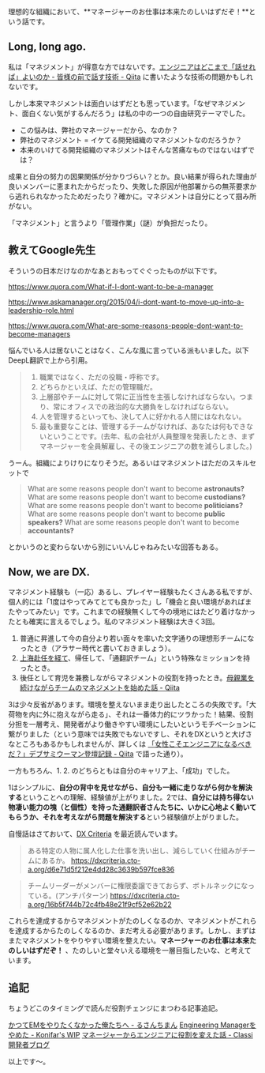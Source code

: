 理想的な組織において、**マネージャーのお仕事は本来たのしいはずだぞ！**という話です。

## Long, long ago.

私は「マネジメント」が得意な方ではないです。[エンジニアはどこまで「話せれば」よいのか - 皆様の前で話す技術 - Qiita](https://qiita.com/e99h2121/items/f417a80983786d9a9869) に書いたような技術の問題かもしれないです。

しかし本来マネジメントは面白いはずだとも思っています。「なぜマネジメント、面白くない気がするんだろう」は私の中の一つの自由研究テーマでした。

- この悩みは、弊社のマネージャーだから、なのか？
- 弊社のマネジメント = イケてる開発組織のマネジメントなのだろうか？
- 本来のいけてる開発組織のマネジメントはそんな苦痛なものではないはずでは？

成果と自分の努力の因果関係が分かりづらい？とか。良い結果が得られた理由が良いメンバーに恵まれたからだったり、失敗した原因が他部署からの無茶要求から逃れられなかったためだったり？確かに。マネジメントは自分にとって掴み所がない。

「マネジメント」と言うより「管理作業」（謎）が負担だったり。

## 教えてGoogle先生

そういうの日本だけなのかなあとおもってぐぐったものが以下です。

https://www.quora.com/What-if-I-dont-want-to-be-a-manager

https://www.askamanager.org/2015/04/i-dont-want-to-move-up-into-a-leadership-role.html

https://www.quora.com/What-are-some-reasons-people-dont-want-to-become-managers

悩んでいる人は居ないことはなく、こんな風に言っている派もいました。以下DeepL翻訳で上から引用。

> 1. 職業ではなく、ただの役職・呼称です。
> 2. どちらかといえば、ただの管理職だ。
> 3. 上層部やチームに対して常に正当性を主張しなければならない。つまり、常にオフィスでの政治的な大勝負をしなければならない。
> 4. 人を管理するといっても、決して人に好かれる人間にはなれない。
> 5. 最も重要なことは、管理するチームがなければ、あなたは何もできないということです。(去年、私の会社が人員整理を発表したとき、まずマネージャーを全員解雇し、その後エンジニアの数を減らしました。)

うーん。組織によりけりになりそうだ。あるいはマネジメントはただのスキルセットで

> What are some reasons people don't want to become **astronauts?**
> What are some reasons people don't want to become **custodians?**
> What are some reasons people don't want to become **politicians?**
> What are some reasons people don't want to become **public speakers?**
> What are some reasons people don't want to become **accountants?**

とかいうのと変わらないから別にいいんじゃねみたいな回答もある。

## Now, we are DX.

マネジメント経験も（一応）あるし、プレイヤー経験もたくさんある私ですが、個人的には「1度はやってみてとても良かった」し「機会と良い環境があればまたやってみたい」です。これまでの経験無くして今の境地にはたどり着けなかったとも確実に言えるでしょう。私のマネジメント経験は大きく3回。

1. 普通に昇進して今の自分より若い面々を率いた文字通りの理想形チームになったとき（アラサー時代と書いておきましょう）。
1. [上海赴任を経て](https://qiita.com/e99h2121/items/6ec28c4ce991898503cc)、帰任して、「通翻訳チーム」という特殊なミッションを持ったとき。
1. 後任として育児を兼務しながらマネジメントの役割を持ったとき。[母親業を続けながらチームのマネジメントを始めた話 - Qiita](https://qiita.com/e99h2121/items/dfbcaaa9c4a6510ef821)

3は少々反省があります。環境を整えないまま走り出したところの失敗です。「大荷物を内に外に抱えながら走る」、それは一番体力的にツラかった！結果、役割分担を一層考え、開発者がより働きやすい環境にしたいというモチベーションに繋がりました（という意味では失敗でもないですし、それをDXというと大げさなところもあるかもしれませんが、詳しくは [「女性こそエンジニアになるべきだ？」デブサミウーマン登壇記録 - Qiita](https://qiita.com/e99h2121/items/7c69be1b2c2f305f6a4c) で語った通り）。

一方もちろん、1. 2. のどちらともは自分のキャリア上、「成功」でした。

1はシンプルに、**自分の背中を見せながら、自分も一緒に走りながら何かを解決する**ということへの理解、経験値が上がりました。2では、**自分には持ち得ない物凄い能力の塊（と個性）を持った通翻訳者さんたちに、いかに心地よく動いてもらうか、それを考えながら問題を解決する**という経験値が上がりました。

自慢話はさておいて、[DX Criteria](https://dxcriteria.cto-a.org/) を最近読んでいます。
> ある特定の人物に属人化した仕事を洗い出し、減らしていく仕組みがチームにあるか。
https://dxcriteria.cto-a.org/d6e71d5f212e4dd28c3639b597fce836

> チームリーダーがメンバーに権限委譲できておらず、ボトルネックになっている。(アンチパターン)
https://dxcriteria.cto-a.org/16b5f744b72c4fb48e21f9cf52e62b22

これらを達成するからマネジメントがたのしくなるのか、マネジメントがこれらを達成するからたのしくなるのか、まだ考える必要があります。しかし、まずはまたマネジメントをやりやすい環境を整えたい。**マネージャーのお仕事は本来たのしいはずだぞ！** 、たのしいと堂々いえる環境を一層目指したいな、と考えています。


## 追記

ちょうどこのタイミングで読んだ役割チェンジにまつわる記事追記。

[かつてEMをやりたくなかった俺たちへ - るさんちまん](https://naopr.hatenablog.com/entry/2021/12/02/000008)
[Engineering Managerをやめた - Konifar's WIP](https://konifar.hatenablog.com/entry/2021/12/02/000210)
[マネージャーからエンジニアに役割を変えた話 - Classi開発者ブログ](https://tech.classi.jp/entry/2021/12/01/120000)



以上です～。
